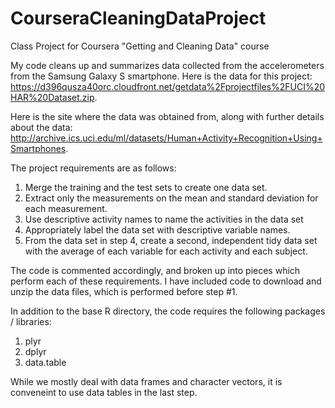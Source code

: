 CourseraCleaningDataProject
===========================

Class Project for Coursera "Getting and Cleaning Data" course

My code cleans up and summarizes data collected from the accelerometers from the Samsung Galaxy S smartphone. Here is the data for this project: 
https://d396qusza40orc.cloudfront.net/getdata%2Fprojectfiles%2FUCI%20HAR%20Dataset.zip.

Here is the site where the data was obtained from, along with further details about the data:
http://archive.ics.uci.edu/ml/datasets/Human+Activity+Recognition+Using+Smartphones.

The project requirements are as follows:
1. Merge the training and the test sets to create one data set.
2. Extract only the measurements on the mean and standard deviation for each measurement. 
3. Use descriptive activity names to name the activities in the data set
4. Appropriately label the data set with descriptive variable names. 
5. From the data set in step 4, create a second, independent tidy data set with the average of each variable for each activity and each subject.

The code is commented accordingly, and broken up into pieces which perform each of these requirements. I have included code to download and unzip the data files, which is performed before step #1.

In addition to the base R directory, the code requires the following packages / libraries:
1. plyr
2. dplyr
3. data.table

While we mostly deal with data frames and character vectors, it is conveneint to use data tables in the last step.
